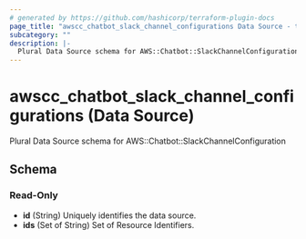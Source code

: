 ```yaml
---
# generated by https://github.com/hashicorp/terraform-plugin-docs
page_title: "awscc_chatbot_slack_channel_configurations Data Source - terraform-provider-awscc"
subcategory: ""
description: |-
  Plural Data Source schema for AWS::Chatbot::SlackChannelConfiguration
---
```


# awscc_chatbot_slack_channel_configurations (Data Source)

Plural Data Source schema for AWS::Chatbot::SlackChannelConfiguration



<!-- schema generated by tfplugindocs -->
## Schema

### Read-Only

- **id** (String) Uniquely identifies the data source.
- **ids** (Set of String) Set of Resource Identifiers.


